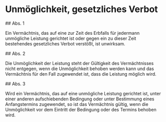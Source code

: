 # Unmöglichkeit, gesetzliches Verbot



\#\# Abs. 1

 Ein Vermächtnis, das auf eine zur Zeit des Erbfalls für jedermann unmögliche Leistung gerichtet ist oder gegen ein zu dieser Zeit bestehendes gesetzliches Verbot verstößt, ist unwirksam.

\#\# Abs. 2

 Die Unmöglichkeit der Leistung steht der Gültigkeit des Vermächtnisses nicht entgegen, wenn die Unmöglichkeit behoben werden kann und das Vermächtnis für den Fall zugewendet ist, dass die Leistung möglich wird.

\#\# Abs. 3

 Wird ein Vermächtnis, das auf eine unmögliche Leistung gerichtet ist, unter einer anderen aufschiebenden Bedingung oder unter Bestimmung eines Anfangstermins zugewendet, so ist das Vermächtnis gültig, wenn die Unmöglichkeit vor dem Eintritt der Bedingung oder des Termins behoben wird. 

